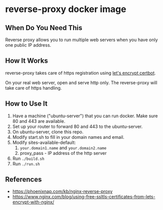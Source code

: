# reverse-proxy docker image

## When Do You Need This

Reverse proxy allows you to run multiple web servers when you have only one public IP address.

## How It Works

reverse-proxy takes care of https registration using [let's encrypt certbot](https://letsencrypt.org/getting-started/).

On your real web server, open and serve http only. The reverse-proxy will take care of https handling.

## How to Use It

1. Have a machine ("ubuntu-server") that you can run docker. Make sure 80 and 443 are available.
2. Set up your router to forward 80 and 443 to the ubuntu-server.
3. On ubuntu-server, clone this repo.
4. Modify start.sh to fill in your domain names and email.
5. Modify sites-available-default:
   1. `your.domain1.name` and `your.domain2.name`
   2. proxy_pass - IP address of the http server
6. Run `./build.sh`
7. Run `./run.sh`

## References

- https://phoenixnap.com/kb/nginx-reverse-proxy
- https://www.nginx.com/blog/using-free-ssltls-certificates-from-lets-encrypt-with-nginx/
